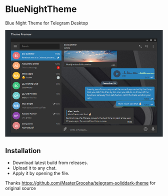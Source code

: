 # BlueNightTheme
Blue Night Theme for Telegram Desktop

![alt tag](scrn.jpg)

## Installation

* Download latest build from releases.
* Upload it to any chat.
* Apply it by opening the file.

Thanks https://github.com/MasterGroosha/telegram-soliddark-theme for original source
